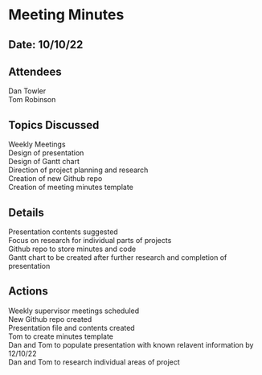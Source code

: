 # Meeting Minutes
## Date: 10/10/22

## Attendees
Dan Towler  
Tom Robinson

## Topics Discussed
Weekly Meetings  
Design of presentation  
Design of Gantt chart  
Direction of project planning and research  
Creation of new Github repo  
Creation of meeting minutes template  

## Details
Presentation contents suggested  
Focus on research for individual parts of projects  
Github repo to store minutes and code  
Gantt chart to be created after further research and completion of presentation  

## Actions
Weekly supervisor meetings scheduled  
New Github repo created  
Presentation file and contents created  
Tom to create minutes template  
Dan and Tom to populate presentation with known relavent information by 12/10/22  
Dan and Tom to research individual areas of project  
